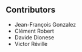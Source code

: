 Contributors
------------
- Jean-François Gonzalez
- Clément Robert
- Davide Dionese
- Victor Réville